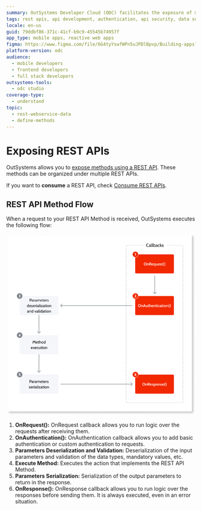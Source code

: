 ```yaml
---
summary: OutSystems Developer Cloud (ODC) facilitates the exposure of methods through REST APIs with a defined execution flow.
tags: rest apis, api development, authentication, api security, data serialization
locale: en-us
guid: 79ddbf86-371c-41cf-b9c9-45545b74957f
app_type: mobile apps, reactive web apps
figma: https://www.figma.com/file/6G4tyYswfWPn5uJPDlBpvp/Building-apps?type=design&node-id=3208%3A22105&t=enlFI20VRi6L4Uys-1
platform-version: odc
audience:
  - mobile developers
  - frontend developers
  - full stack developers
outsystems-tools:
  - odc studio
coverage-type:
  - understand
topic:
  - rest-webservice-data
  - define-methods
---
```


# Exposing REST APIs

OutSystems allows you to [expose methods using a REST API](expose-a-rest-api.md). These methods can be organized under multiple REST APIs.

<div class="info" markdown="1">

If you want to **consume** a REST API, check [Consume REST APIs](../consume_rest/intro.md).

</div>

## REST API Method Flow

When a request to your REST API Method is received, OutSystems executes the following flow:

![Diagram illustrating the execution flow of a REST API method in OutSystems, including OnRequest, OnAuthentication, Parameters Deserialization and Validation, Execute Method, Parameters Serialization, and OnResponse callbacks.](images/rest-expose-method-flow-diag.png "REST API Method Execution Flow Diagram")

1. **OnRequest():** OnRequest callback allows you to run logic over the requests after receiving them.
1. **OnAuthentication():** OnAuthentication callback allows you to add basic authentication or custom authentication to requests.
1. **Parameters Deserialization and Validation:** Deserialization of the input parameters and validation of the data types, mandatory values, etc.
1. **Execute Method:** Executes the action that implements the REST API Method.
1. **Parameters Serialization:** Serialization of the output parameters to return in the response.
1. **OnResponse():** OnResponse callback allows you to run logic over the responses before sending them. It is always executed, even in an error situation.
